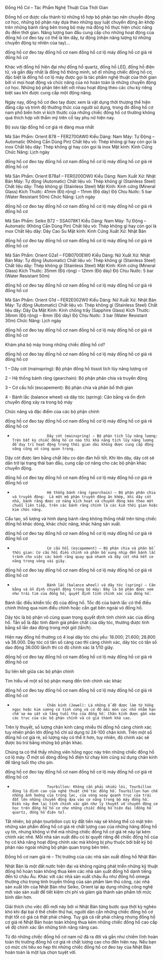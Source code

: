  Đồng Hồ Cơ – Tác Phẩm Nghệ Thuật Của Thời Gian

Đồng hồ cơ được cấu thành từ những tổ hợp bộ phận tạo nên chuyển động cơ học, những bộ phận này dựa theo những quy luật chuyển động ăn khớp trên những bánh răng bên trong bộ máy mà đồng hồ thực hiện chức năng đo đếm thời gian. Năng lượng ban đầu cung cấp cho những hoạt động của đồng hồ cơ đeo tay có thể là lên dây, tự động (nhận năng lượng từ những chuyển động tự nhiên của tay)…


đồng hồ cơ đeo tay đồng hồ cơ nam đồng hồ cơ lộ máy đồng hồ cơ giá rẻ đồng hồ cơ

Khác với đồng hồ hiện đại như đồng hồ quartz, đồng hồ LED, đồng hồ điện tử, và gần đây nhất là đồng hồ thông minh, sở dĩ những chiếc đồng hồ cơ, đặc biệt là đồng hồ cơ lộ máy được gọi là tác phẩm nghệ thuật của thời gian bởi vì mọi hoạt động và chức năng của nó hoàn toàn là những chuyển động cơ học. Những bộ phận liên kết với nhau hoạt động theo các chu kỳ riêng biệt sau khi được cung cấp một động năng.

Ngày nay, đồng hồ cơ đeo tay được xem là vật dụng thời thượng thể hiện đẳng cấp và trình độ thưởng thức của người sử dụng, trong đó đồng hồ cơ nam phổ biến hơn vì kích thước của những chiếc đồng hồ cơ thường không quá thích hợp với thẩm mỹ trên cổ tay phụ nữ hiện nay.

 
Bộ sưu tập đồng hồ cơ giá rẻ đáng mua nhất

 

Mã Sản Phẩm: Orient B78 – FER2700AW0
Kiểu Dáng: Nam
Máy: Tự Động – Automatic (Không Cần Dùng Pin)
Chất liệu vỏ: Thép không gỉ hay còn gọi là inox
Chất liệu dây: Thép không gỉ hay còn gọi là inox
Mặt kính: Kính Cứng
Chức Năng: Lịch ngày

đồng hồ cơ đeo tay đồng hồ cơ nam đồng hồ cơ lộ máy đồng hồ cơ giá rẻ đồng hồ cơ

 

Mã Sản Phẩm: Orient B78a1 – FER0200DW0
Kiểu Dáng: Nam
Xuất Xứ: Nhật Bản
Máy: Tự động (Automatic)
Chất liệu vỏ: Thép không gỉ (Stainless Steel)
Chất liệu dây: Thép không gỉ (Stainless Steel)
Mặt Kính: Kính cứng (Mineral Glass)
Kích Thước: 41mm (Độ rộng) – 11mm (Độ dày)
Độ Chịu Nước: 5 bar (Water Resistant 50m)
Chức Năng: Lịch ngày

đồng hồ cơ đeo tay đồng hồ cơ nam đồng hồ cơ lộ máy đồng hồ cơ giá rẻ đồng hồ cơ

 

Mã Sản Phẩm: Seiko B72 – SSA078K1
Kiểu Dáng: Nam
Máy: Tự Động – Automatic (Không Cần Dùng Pin)
Chất liệu vỏ: Thép không gỉ hay còn gọi là inox
Chất liệu dây: Dây Cao Su
Mặt kính: Kính Cứng
Xuất Xứ: Nhật Bản

đồng hồ cơ đeo tay đồng hồ cơ nam đồng hồ cơ lộ máy đồng hồ cơ giá rẻ đồng hồ cơ

 

Mã Sản Phẩm: Orient G2a1 – FDB0700EW0
Kiểu Dáng: Nữ
Xuất Xứ: Nhật Bản
Máy: Tự động (Automatic)
Chất liệu vỏ: Thép không gỉ (Stainless Steel)
Chất liệu dây: Thép không gỉ (Stainless Steel)
Mặt Kính: Kính cứng (Mineral Glass)
Kích Thước: 35mm (Độ rộng) – 12mm (Độ dày)
Độ Chịu Nước: 5 bar (Water Resistant 50m)

đồng hồ cơ đeo tay đồng hồ cơ nam đồng hồ cơ lộ máy đồng hồ cơ giá rẻ đồng hồ cơ

 

Mã Sản Phẩm: Orient G1d – FER2E002W0
Kiểu Dáng: Nữ
Xuất Xứ: Nhật Bản
Máy: Tự động (Automatic)
Chất liệu vỏ: Thép không gỉ (Stainless Steel)
Chất liệu dây: Dây Da
Mặt Kính: Kính chống trầy (Sapphire Glass)
Kích Thước: 36mm (Độ rộng) – 8mm (Độ dày)
Độ Chịu Nước: 3 bar (Water Resistant 30m)
Chức Năng: Lịch ngày

đồng hồ cơ đeo tay đồng hồ cơ nam đồng hồ cơ lộ máy đồng hồ cơ giá rẻ đồng hồ cơ

 
Khám phá bộ máy trong những chiếc đồng hồ cơ?

đồng hồ cơ đeo tay đồng hồ cơ nam đồng hồ cơ lộ máy đồng hồ cơ giá rẻ đồng hồ cơ

1 – Dây cót (mainspring): Bộ phận đồng hồ tissot tích lũy năng lượng cơ

2 – Hệ thống bánh răng (gearchain): Bộ phận phân chia và truyền động

3 – Cơ cấu hồi (escapement): Bộ phận chia và phân bố thời gian

4 - Bánh lắc (balance wheel) và dây tóc (spring): Cân bằng và ổn định chuyển động xảy ra trong bộ máy

 
Chức năng và đặc điểm của các bộ phận chính

đồng hồ cơ đeo tay đồng hồ cơ nam đồng hồ cơ lộ máy đồng hồ cơ giá rẻ đồng hồ cơ

-                     Dây cót (mainspring) – Bộ phận tích lũy năng lượng: Trên bất kỳ chiếc đồng hồ cơ nào thì khả năng tích lũy năng lượng để duy trì hoạt động trong thời gian dài không được cung cấp động năng cũng vô cùng quan trọng.

Dây cót được làm bằng chất liệu co dãn đàn hồi tốt. Khi lên dây, dây cót sẽ dần trở lại trạng thái ban đầu, cung cấp cơ năng cho các bộ phận khác chuyển động. 

 

đồng hồ cơ đeo tay đồng hồ cơ nam đồng hồ cơ lộ máy đồng hồ cơ giá rẻ đồng hồ cơ

-                     Hệ thống bánh răng (gearchain) – Bộ phận phân chia và truyền động:  Là một mộ phận truyền động ăn khớp, khi dây cót nhả, bánh răng được cơ năng kích hoạt và chuyển động kéo theo một chuỗi liên tiếp, trên các bánh răng chính là các kim thời gian hoặc kim chức năng.

Cấu tạo, số lượng và hình dạng bánh răng không thống nhất trên từng chiếc đồng hồ khác dòng, khác chức năng, khác hãng sản xuất.

 

đồng hồ cơ đeo tay đồng hồ cơ nam đồng hồ cơ lộ máy đồng hồ cơ giá rẻ đồng hồ cơ

-                     Cơ cấu hồi (escapement) – Bộ phận chia và phân bố thời gian: Cơ cấu hồi điều chỉnh và phân bố xung nhịp đến bánh lắc tránh cho việc các bánh răng quay quá nhanh và dây cót nhả hết cơ năng trong vòng vài giây.

 

đồng hồ cơ đeo tay đồng hồ cơ nam đồng hồ cơ lộ máy đồng hồ cơ giá rẻ đồng hồ cơ

-                     Bánh lắc (balance wheel) và dây tóc (spring) – Cân bằng và ổn định chuyển động trong bộ máy: Đây là bộ phận được xem như trái tim của đồng hồ, quyết định tính chính xác của đồng hồ.

Bánh lắc điều khiển tốc độ của đồng hồ. Tốc độ của bánh lắc có thể điều chỉnh thông qua núm điều chỉnh hoặc cần gạt bên ngoài vỏ đồng hồ.

Dây tóc là bộ phận vô cùng quan trọng quyết định tính chính xác của đồng hồ. Tần số là đặc tính đánh giá phẩm chất của dây tóc, thường được tính bằng số lần dao động trong một giờ (lần/h).

Hiện nay đồng hồ thường có 4 loại dây tóc chủ yếu: 18.000; 21.600; 28.800 và 36.000. Dây tóc có tần số càng cao thì càng chính xác, dây tóc có tần số dao động 36.000 lần/h thì có độ chính xác là 1/10 giây.

 

đồng hồ cơ đeo tay đồng hồ cơ nam đồng hồ cơ lộ máy đồng hồ cơ giá rẻ đồng hồ cơ

Sự liên kết giữa các bộ phận chính

 

 
Tìm hiểu về một số bộ phận mang đến tính chính xác khác

đồng hồ cơ đeo tay đồng hồ cơ nam đồng hồ cơ lộ máy đồng hồ cơ giá rẻ đồng hồ cơ

-                     Chân kính (Jewel): Là những ổ đỡ được làm từ hồng ngọc hoặc kim cương có tính cứng và có độ mài mòn cực nhỏ nhằm hạn chế sự ma sát và tăng tuổi thọ của đồng hồ. Chân kính được gắn vào các trục của các bộ phận chính và có giá thành khá cao.

Trên lý thuyết, số lượng chân kính càng nhiều thì đồng hồ càng chính xác tuy nhiên phần lớn đồng hồ chỉ sử dụng từ 24-100 chân kính. Trên một số đồng hồ cơ giá rẻ, số lượng này có thể ít hơn, tuy nhiên, độ chính xác sẽ được bù trừ bằng những bộ phận khác.

Chúng ta có thể thấy những viên hồng ngọc này trên những chiếc đồng hồ cơ lộ máy. Ở một số dòng đồng hồ điện tử chạy kim cũng sử dụng chân kính để tăng tuổi thọ cho pin.

 

đồng hồ cơ đeo tay đồng hồ cơ nam đồng hồ cơ lộ máy đồng hồ cơ giá rẻ đồng hồ cơ

-                     Tourbillon: Không cần phải nhiều lời, Tourbillon đúng là đỉnh cao của nghệ thuật chế tác đồng hồ. Tourbillon hạn chế những ảnh hướng của trọng lực, của vòng xoay quanh trục của trái đất lên những chuyển động dựa vào cơ năng trong bộ máy đồng hồ. Điều này đem lại tính chính xác gần như lý thuyết về chuyển động cơ học trên đồng hồ hồ cơ như những chiếc đồng hồ hiện đại (đồng hồ quartz, đồng hồ điện tử).

Tất nhiên, bộ phận tourbillon cực kỳ đắt tiền này sẽ không thể có mặt trên những sản phẩm đồng hồ cơ giá rẻ chất lượng cao của những hãng đồng hồ uy tín, nhưng không vì thế mà những chiếc đồng hồ cơ giá rẻ này lại kém chính xác nhé. Mỗi nhà sản xuất đều có bí quyết riêng để chiếc đồng hồ của họ có khả năng hoạt động chính xác mà không bị phụ thuộc bởi bất kỳ bộ phận nào ngoài những bộ phận quan trọng bên trên.

 
Đồng hồ cơ nam giá rẻ – Thị trường của các nhà sản xuất đồng hồ Nhật Bản

Nhật Bản là một đất nước hiện đại và không ngừng phát triển những kỹ thuật đồng hồ hoàn toàn không thua kém các nhà sản xuất đồng hồ danh tiếng đến từ châu Âu. Khác với các nhà sản xuất châu Ấu như đồng hồ omega thường chú trọng tính truyền thống của sản phẩm làm thủ công, các nhà sản xuất lớn của Nhật Bản như Seiko, Orient lại áp dụng những công nghệ mới vào sản xuất để tiết kiệm chi phí và giảm giá thành sản phẩm tới mức bình dân hơn.

Giải thích cho việc đổi mới này bởi vì Nhật Bản từng bước qua thời kỳ nghèo khó khi đại bại ở thế chiến thứ hai, người dân cần những chiếc đồng hồ cơ thật tốt có giá cả thật phải chăng. Tuy giá cả rất phải chăng nhưng đồng hồ cơ giá rẻ Nhật Bản hoàn toàn không thua kém những chiếc đồng hồ cao cấp về độ chính xác lẫn những tính năng nâng cao.

Từ đó những chiếc đồng hồ cơ nam nữ đã ra đời và gần như chiếm lĩnh hoàn toàn thị trường đồng hồ cơ giá rẻ chất lượng cao cho đến hiện nay. Nếu bạn có mức chi tiêu eo hẹp thì những chiếc đồng hồ cơ đeo tay của Nhật Bản hoàn toàn là một lựa chọn tuyệt vời. 
